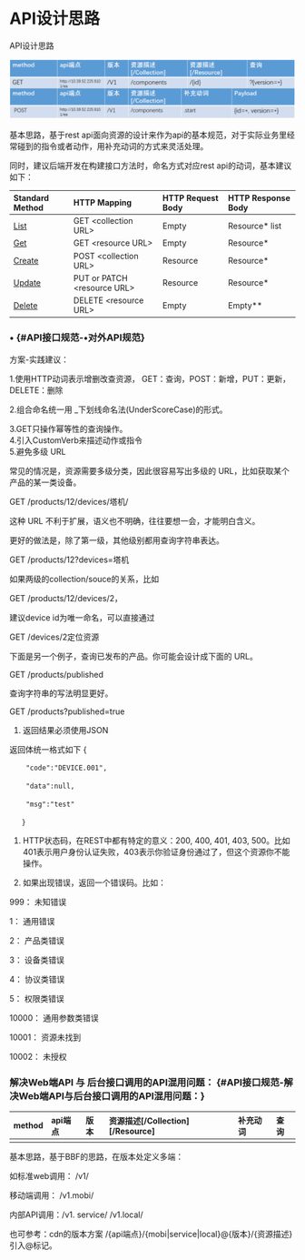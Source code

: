 # API设计思路

API设计思路

![](/assets/image2019-8-13_11-11-33.png)

基本思路，基于rest api面向资源的设计来作为api的基本规范，对于实际业务里经常碰到的指令或者动作，用补充动词的方式来灵活处理。

同时，建议后端开发在构建接口方法时，命名方式对应rest api的动词，基本建议如下：

| Standard Method | HTTP Mapping | HTTP Request Body | HTTP Response Body |
| :--- | :--- | :--- | :--- |
| [List](https://link.jianshu.com/?t=https%3A%2F%2Fcloud.google.com%2Fapis%2Fdesign%2Fstandard_methods%23list) | GET &lt;collection URL&gt; | Empty | Resource\* list |
| [Get](https://link.jianshu.com/?t=https%3A%2F%2Fcloud.google.com%2Fapis%2Fdesign%2Fstandard_methods%23get) | GET &lt;resource URL&gt; | Empty | Resource\* |
| [Create](https://link.jianshu.com/?t=https%3A%2F%2Fcloud.google.com%2Fapis%2Fdesign%2Fstandard_methods%23create) | POST &lt;collection URL&gt; | Resource | Resource\* |
| [Update](https://link.jianshu.com/?t=https%3A%2F%2Fcloud.google.com%2Fapis%2Fdesign%2Fstandard_methods%23update) | PUT or PATCH &lt;resource URL&gt; | Resource | Resource\* |
| [Delete](https://link.jianshu.com/?t=https%3A%2F%2Fcloud.google.com%2Fapis%2Fdesign%2Fstandard_methods%23delete) | DELETE &lt;resource URL&gt; | Empty | Empty\*\* |

### **•** {#API接口规范-•对外API规范}

方案-实践建议：

1.使用HTTP动词表示增删改查资源， GET：查询，POST：新增，PUT：更新，DELETE：删除

2.组合命名统一用 \_下划线命名法\(UnderScoreCase\)的形式。

3.GET只操作幂等性的查询操作。  
4.引入CustomVerb来描述动作或指令  
5.避免多级 URL

常见的情况是，资源需要多级分类，因此很容易写出多级的 URL，比如获取某个产品的某一类设备。

GET /products/12/devices/塔机/

这种 URL 不利于扩展，语义也不明确，往往要想一会，才能明白含义。

更好的做法是，除了第一级，其他级别都用查询字符串表达。

GET /products/12?devices=塔机

如果两级的collection/souce的关系，比如

GET /products/12/devices/2，

建议device id为唯一命名，可以直接通过

GET /devices/2定位资源

下面是另一个例子，查询已发布的产品。你可能会设计成下面的 URL。

GET /products/published

查询字符串的写法明显更好。

GET /products?published=true

1. 返回结果必须使用JSON

返回体统一格式如下   {

```
    "code":"DEVICE.001",

    "data":null,

    "msg":"test"

   }
```

1. HTTP状态码，在REST中都有特定的意义：200, 400, 401, 403, 500。比如401表示用户身份认证失败，403表示你验证身份通过了，但这个资源你不能操作。

2. 如果出现错误，返回一个错误码。比如：

999： 未知错误

1：     通用错误

2：     产品类错误

3：     设备类错误

4：     协议类错误

5：     权限类错误

10000：  通用参数类错误

10001： 资源未找到

10002： 未授权

### **解决Web端API 与 后台接口调用的API混用问题：** {#API接口规范-解决Web端API与后台接口调用的API混用问题：}

| method | api端点 | 版本 | 资源描述\[/Collection\]\[/Resource\] | 补充动词 | 查询 |
| :--- | :--- | :--- | :--- | :--- | :--- |
|  |  |  |  |  |  |

基本思路，基于BBF的思路，在版本处定义多端：

如标准web调用： /v1/

移动端调用： /v1.mobi/

内部API调用：/v1. service/   /v1.local/

也可参考：cdn的版本方案  /{api端点}/{mobi\|service\|local}@{版本}/{资源描述}  引入@标记。

